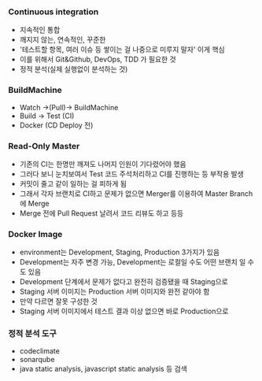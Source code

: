 ### Continuous integration

- 지속적인 통합
- 깨지지 않는, 연속적인, 꾸준한
- '테스트할 항목, 여러 이슈 등 쌓이는 걸 나중으로 미루지 말자' 이게 핵심
- 이를 위해서 Git&Github, DevOps, TDD 가 필요한 것
- 정적 분석(실제 실행없이 분석하는 것)

### BuildMachine

- Watch ->(Pull)-> BuildMachine
- Build -> Test (CI)
- Docker (CD Deploy 전)

### Read-Only Master

- 기존의 CI는 한명만 깨져도 나머지 인원이 기다렸어야 했음
- 그러다 보니 눈치보여서 Test 코드 주석처리하고 CI를 진행하는 등 부작용 발생
- 커밋이 줄고 같이 일하는 걸 피하게 됨
- 그래서 각자 브랜치로 CI하고 문제가 없으면 Merger를 이용하여 Master Branch에 Merge
- Merge 전에 Pull Request 날려서 코드 리뷰도 하고 등등

### Docker Image

- environment는 Development, Staging, Production 3가지가 있음
- Development는 자주 변경 가능, Development는 로컬일 수도 어떤 브랜치 일 수도 있음
- Development 단계에서 문제가 없다고 완전히 검증됐을 때 Staging으로
- Staging 서버 이미지는 Production 서버 이미지와 완전 같아야 함
- 만약 다르면 잘못 구성한 것
- Staging 서버 이미지에서 테스트 결과 이상 없으면 바로 Production으로

### 정적 분석 도구

- codeclimate
- sonarqube
- java static analysis, javascript static analysis 등 검색


